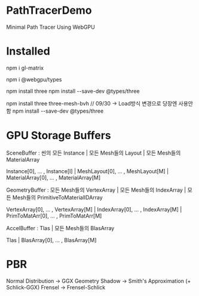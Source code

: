 # PathTracerDemo
Minimal Path Tracer Using WebGPU

# Installed
npm i gl-matrix

npm i @webgpu/types

npm install three
npm install --save-dev @types/three


npm install three three-mesh-bvh // 09/30 -> Load방식 변경으로 당장엔 사용안함
npm install --save-dev @types/three

# GPU Storage Buffers

SceneBuffer : 씬의 모든 Instance | 모든 Mesh들의 Layout | 모든 Mesh들의 MaterialArray

Instance[0], ... , Instance[I] | MeshLayout[0], ... , MeshLayout[M] | MaterialArray[0], ... , MaterialArray[M]



GeometryBuffer : 모든 Mesh들의 VertexArray | 모든 Mesh들의 IndexArray | 모든 Mesh들의 PrimitiveToMaterialIDArray

VertexArray[0], ... , VertexArray[M] | IndexArray[0], ... , IndexArray[M] | PrimToMatArr[0], ... , PrimToMatArr[M]



AccelBuffer : Tlas | 모든 Mesh들의 BlasArray

Tlas | BlasArray[0], ... , BlasArray[M]

# PBR

Normal Distribution -> GGX
Geometry Shadow -> Smith's Approximation (+ Schlick-GGX)
Frensel -> Frensel-Schlick